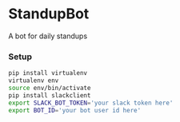 # StandupBot
A bot for daily standups

### Setup
```bash
pip install virtualenv
virtualenv env
source env/bin/activate
pip install slackclient
export SLACK_BOT_TOKEN='your slack token here'
export BOT_ID='your bot user id here'
```

